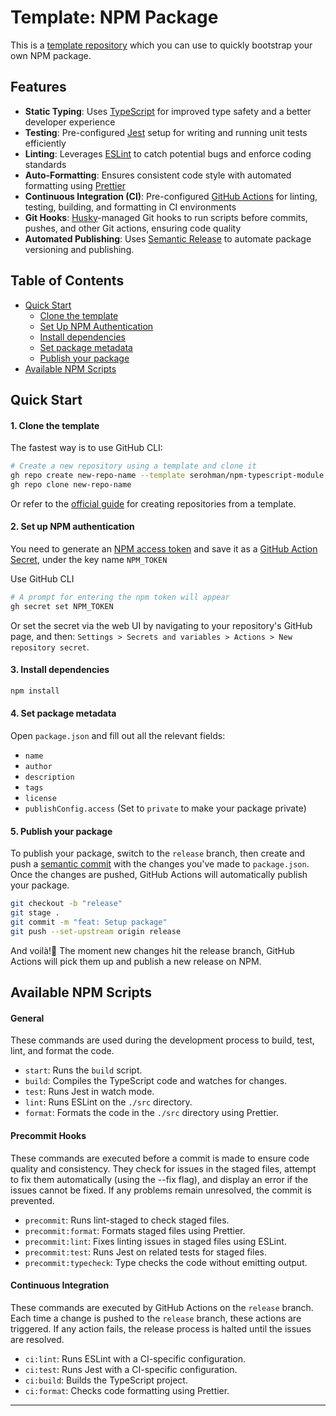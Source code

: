 # Template: NPM Package

This is a [template repository](https://docs.github.com/en/repositories/creating-and-managing-repositories/creating-a-repository-from-a-template) which you can use to quickly bootstrap your own NPM package.

## Features

- **Static Typing**: Uses [TypeScript](https://www.typescriptlang.org/) for improved type safety and a better developer experience
- **Testing**: Pre-configured [Jest](https://jestjs.io/) setup for writing and running unit tests efficiently
- **Linting**: Leverages [ESLint](https://eslint.org/) to catch potential bugs and enforce coding standards
- **Auto-Formatting**: Ensures consistent code style with automated formatting using [Prettier](https://prettier.io/)
- **Continuous Integration (CI)**: Pre-configured [GitHub Actions](https://docs.github.com/en/actions) for linting, testing, building, and formatting in CI environments
- **Git Hooks**: [Husky](https://typicode.github.io/husky/)-managed Git hooks to run scripts before commits, pushes, and other Git actions, ensuring code quality
- **Automated Publishing**: Uses [Semantic Release](https://semantic-release.gitbook.io/semantic-release) to automate package versioning and publishing.

## Table of Contents

- [Quick Start](#quick-start)
  - [Clone the template](#1-clone-the-template)
  - [Set Up NPM Authentication](#2-set-up-npm-authentication)
  - [Install dependencies](#3-install-dependencies)
  - [Set package metadata](#4-set-package-metadata)
  - [Publish your package](#5-publish-your-package)
- [Available NPM Scripts](#available-npm-scripts)

## Quick Start

#### 1. Clone the template

The fastest way is to use GitHub CLI:

```bash
# Create a new repository using a template and clone it
gh repo create new-repo-name --template serohman/npm-typescript-module
gh repo clone new-repo-name
```

Or refer to the [official guide](https://docs.github.com/en/github/creating-cloning-and-archiving-repositories/creating-a-repository-from-a-template) for creating repositories from a template.

#### 2. Set up NPM authentication

You need to generate an [NPM access token](https://docs.npmjs.com/about-access-tokens) and save it as a [GitHub Action Secret](https://docs.github.com/en/actions/security-for-github-actions/security-guides/using-secrets-in-github-actions), under the key name `NPM_TOKEN`

Use GitHub CLI

```bash
# A prompt for entering the npm token will appear
gh secret set NPM_TOKEN
```

Or set the secret via the web UI by navigating to your repository's GitHub page, and then: `Settings > Secrets and variables > Actions > New repository secret`.

#### 3. Install dependencies

```bash
npm install
```

#### 4. Set package metadata

Open `package.json` and fill out all the relevant fields:

- `name`
- `author`
- `description`
- `tags`
- `license`
- `publishConfig.access` (Set to `private` to make your package private)

#### 5. Publish your package

To publish your package, switch to the `release` branch, then create and push a [semantic commit](https://github.com/semantic-release/semantic-release?tab=readme-ov-file#commit-message-format) with the changes you've made to `package.json`. Once the changes are pushed, GitHub Actions will automatically publish your package.

```bash
git checkout -b "release"
git stage .
git commit -m "feat: Setup package"
git push --set-upstream origin release
```

And voilà!🎉 The moment new changes hit the release branch, GitHub Actions will pick them up and publish a new release on NPM.

## Available NPM Scripts

#### General

These commands are used during the development process to build, test, lint, and format the code.

- `start`: Runs the `build` script.
- `build`: Compiles the TypeScript code and watches for changes.
- `test`: Runs Jest in watch mode.
- `lint`: Runs ESLint on the `./src` directory.
- `format`: Formats the code in the `./src` directory using Prettier.

#### Precommit Hooks

These commands are executed before a commit is made to ensure code quality and consistency. They check for issues in the staged files, attempt to fix them automatically (using the --fix flag), and display an error if the issues cannot be fixed. If any problems remain unresolved, the commit is prevented.

- `precommit`: Runs lint-staged to check staged files.
- `precommit:format`: Formats staged files using Prettier.
- `precommit:lint`: Fixes linting issues in staged files using ESLint.
- `precommit:test`: Runs Jest on related tests for staged files.
- `precommit:typecheck`: Type checks the code without emitting output.

#### Continuous Integration

These commands are executed by GitHub Actions on the `release` branch. Each time a change is pushed to the `release` branch, these actions are triggered. If any action fails, the release process is halted until the issues are resolved.

- `ci:lint`: Runs ESLint with a CI-specific configuration.
- `ci:test`: Runs Jest with a CI-specific configuration.
- `ci:build`: Builds the TypeScript project.
- `ci:format`: Checks code formatting using Prettier.

---
